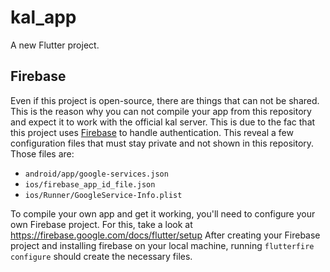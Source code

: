 # kal_app

A new Flutter project.

## Firebase

Even if this project is open-source, there are things that can not be shared. This is the reason why you can not compile your app from this repository and expect it to work with the official kal server. This is due to the fac that this project uses [Firebase](https://firebase.google.com/) to handle authentication. This reveal a few configuration files that must stay private and not shown in this repository. Those files are:

- `android/app/google-services.json`
- `ios/firebase_app_id_file.json`
- `ios/Runner/GoogleService-Info.plist`

To compile your own app and get it working, you'll need to configure your own Firebase project.
For this, take a look at https://firebase.google.com/docs/flutter/setup
After creating your Firebase project and installing firebase on your local machine,
running `flutterfire configure` should create the necessary files.
